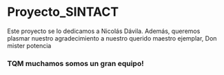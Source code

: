 # Proyecto_SINTACT

Este proyecto se lo dedicamos a Nicolás Dávila. Además, queremos plasmar nuestro agradecimiento a nuestro querido maestro ejemplar, Don mister potencia 

### TQM muchamos somos un gran equipo!